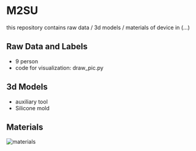 # M2SU
this repository contains raw data / 3d models / materials of device in (...) 
## Raw Data and Labels

- 9 person
- code for visualization: draw_pic.py

## 3d Models
- auxiliary tool 
- Silicone mold
  
## Materials
![materials](pic/all_material.png)

